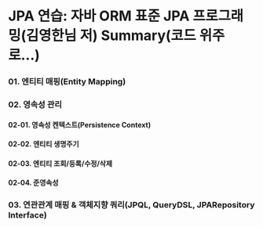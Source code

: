 # JPA 연습: 자바 ORM 표준 JPA 프로그래밍(김영한님 저) Summary(코드 위주로...)

### 01. 엔티티 매핑(Entity Mapping)

### 02. 영속성 관리
#### 02-01. 영속성 켄텍스트(Persistence Context)
#### 02-02. 엔티티 생명주기
#### 02-03. 엔티티 조회/등록/수정/삭제 
#### 02-04. 준영속성

### 03. 연관관계 매핑 & 객체지향 쿼리(JPQL, QueryDSL, JPARepository Interface)
 
  